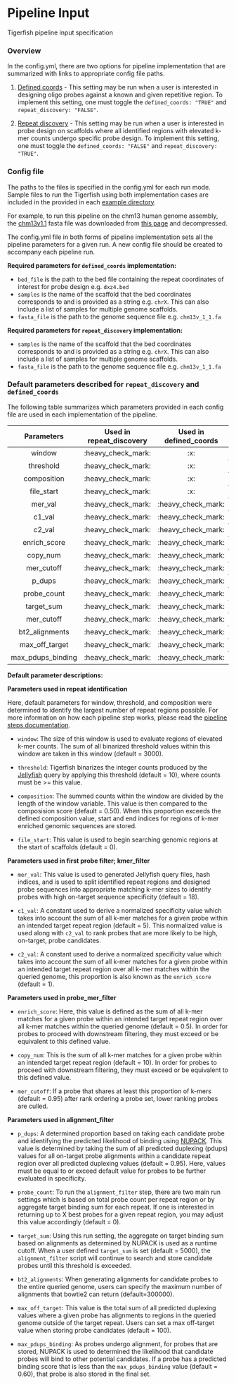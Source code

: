 # Pipeline Input

Tigerfish pipeline input specification

### Overview

In the config.yml, there are two options for pipeline implementation that are summarized with links to appropriate config file paths.

1. [Defined coords](../../example_run/main/defined_coords/config.yml) - This setting may be run when a user is interested in designing oligo probes against a known and given repetitive region. To implement this setting, one must toggle the `defined_coords: "TRUE"` and `repeat_discovery: "FALSE"`.

2. [Repeat discovery](../../example_run/main/repeat_ID/config.yml) - This setting may be run when a user is interested in probe design on scaffolds where all identified regions with elevated k-mer counts undergo specific probe design. To implement this setting, one must toggle the `defined_coords: "FALSE"` and `repeat_discovery: "TRUE"`.

### Config file

The paths to the files is specified in the config.yml for each run mode. Sample files to run the Tigerfish using both implementation cases are included in the provided in each [example directory](../../example_run/main/defined_coords/data/).

For example, to run this pipeline on the chm13 human genome assembly, the [chm13v1.1](https://s3-us-west-2.amazonaws.com/human-pangenomics/T2T/CHM13/assemblies/chm13.draft_v1.1.fasta.gz) fasta file was downloaded from [this page](https://s3-us-west-2.amazonaws.com/human-pangenomics/T2T/CHM13/assemblies/chm13.draft_v1.1.fasta.gz) and decompressed.

The config.yml file in both forms of pipeline implementation sets all the pipeline parameters for a given run. A new config file should be created to accompany each pipeline run.

**Required parameters for `defined_coords` implementation:**

* `bed_file` is the path to the bed file containing the repeat coordinates of interest for probe design e.g. `dxz4.bed`
* `samples` is the name of the scaffold that the bed coordinates corresponds to and is provided as a string e.g. `chrX`. This can also include a list of samples for multiple genome scaffolds.
* `fasta_file` is the path to the genome sequence file e.g. `chm13v_1_1.fa`


**Required parameters for `repeat_discovery` implementation:**

* `samples` is the name of the scaffold that the bed coordinates corresponds to and is provided as a string e.g. `chrX`. This can also include a list of samples for multiple genome scaffolds.
* `fasta_file` is the path to the genome sequence file e.g. `chm13v_1_1.fa`


### Default parameters described for `repeat_discovery` and `defined_coords`

The following table summarizes which parameters provided in each config file are used in each implementation of the pipeline.

<div align="center">
    <table>
        <thead>
            <tr>
                <th align="center">Parameters</th>
                <th align="center">Used in repeat_discovery</th>
                <th align="center">Used in defined_coords</th>
                <th align="center">pipeline step</th>
            </tr>
        </thead>
        <tbody>
            <tr>
                <td align="center">window</td>
                <td align="center">:heavy_check_mark:</td>
                <td align="center">:x:</td>
                <th align="center">repeat_identification</th>
            </tr>
            <tr>
                <td align="center">threshold</td>
                <td align="center">:heavy_check_mark:</td>
                <td align="center">:x:</td>
                <th align="center">repeat_identification</th>
            </tr>
            <tr>
                <td align="center">composition</td>
                <td align="center">:heavy_check_mark:</td>
                <td align="center">:x:</td>
                <th align="center">repeat_identification</th>
            </tr>
            <tr>
                <td align="center">file_start</td>
                <td align="center">:heavy_check_mark:</td>
                <td align="center">:x:</td>
                <th align="center">repeat_identification</th>
            </tr>
            <tr>
                <td align="center">mer_val</td>
                <td align="center">:heavy_check_mark:</td>
                <td align="center">:heavy_check_mark:</td>
                <th align="center">kmer_filter</th>
            </tr>
            <tr>
                <td align="center">c1_val</td>
                <td align="center">:heavy_check_mark:</td>
                <td align="center">:heavy_check_mark:</td>
                <th align="center">kmer_filter</th>
            </tr>
            <tr>
                <td align="center">c2_val</td>
                <td align="center">:heavy_check_mark:</td>
                <td align="center">:heavy_check_mark:</td>
                <th align="center">kmer_filter</th>
            </tr>
            <tr>
                <td align="center">enrich_score</td>
                <td align="center">:heavy_check_mark:</td>
                <td align="center">:heavy_check_mark:</td>
                <th align="center">probe_mer_filter</th>
            </tr>
            <tr>
                <td align="center">copy_num</td>
                <td align="center">:heavy_check_mark:</td>
                <td align="center">:heavy_check_mark:</td>
                <th align="center">probe_mer_filter</th>
            </tr>
            <tr>
                <td align="center">mer_cutoff</td>
                <td align="center">:heavy_check_mark:</td>
                <td align="center">:heavy_check_mark:</td>
                <th align="center">probe_mer_filter</th>
            </tr>
            <tr>
                <td align="center">p_dups</td>
                <td align="center">:heavy_check_mark:</td>
                <td align="center">:heavy_check_mark:</td>
                <th align="center">alignment_filter</th>
            </tr>
            <tr>
                <td align="center">probe_count</td>
                <td align="center">:heavy_check_mark:</td>
                <td align="center">:heavy_check_mark:</td>
                <th align="center">alignment_filter</th>
            </tr>
            <tr>
                <td align="center">target_sum</td>
                <td align="center">:heavy_check_mark:</td>
                <td align="center">:heavy_check_mark:</td>
                <th align="center">alignment_filter</th>
            </tr>
            <tr>
                <td align="center">mer_cutoff</td>
                <td align="center">:heavy_check_mark:</td>
                <td align="center">:heavy_check_mark:</td>
                <th align="center">alignment_filter</th>
            </tr>
            <tr>
                <td align="center">bt2_alignments</td>
                <td align="center">:heavy_check_mark:</td>
                <td align="center">:heavy_check_mark:</td>
                <th align="center">alignment_filter</th>
            </tr>
            <tr>
                <td align="center">max_off_target</td>
                <td align="center">:heavy_check_mark:</td>
                <td align="center">:heavy_check_mark:</td>
                <th align="center">alignment_filter</th>
            </tr>
            <tr>
                <td align="center">max_pdups_binding</td>
                <td align="center">:heavy_check_mark:</td>
                <td align="center">:heavy_check_mark:</td>
                <th align="center">alignment_filter</th>
            </tr>
        </tbody>
    </table>
</div>

**Default parameter descriptions:**

**Parameters used in repeat identification**

Here, default parameters for window, threshold, and composition were determined to identify the largest number of repeat regions possible. For more information on how each pipeline step works, please read the [pipeline steps documentation](pipeline_steps.md).

* `window`: The size of this window is used to evaluate regions of elevated k-mer counts. The sum of all binarized threshold values within this window are taken in this window (default = 3000).

* `threshold`: Tigerfish binarizes the integer counts produced by the [Jellyfish](https://github.com/gmarcais/Jellyfish) query by applying this threshold (default = 10), where counts must be >= this value.

* `composition`: The summed counts within the window are divided by the length of the window variable. This value is then compared to the composision score (default = 0.50). When this proportion exceeds the defined composition value, start and end indices for regions of k-mer enriched genomic sequences are stored.

* `file_start`: This value is used to begin searching genomic regions at the start of scaffolds (default = 0).

**Parameters used in first probe filter; kmer_filter**

* `mer_val`: This value is used to generated Jellyfish query files, hash indices, and is used to split identified repeat regions and designed probe sequences into appropriate matching k-mer sizes to identify probes with high on-target sequence specificity (default = 18).

* `c1_val`: A constant used to derive a normalized specificity value which takes into account the sum of all k-mer matches for a given probe within an intended target repeat region (default = 5). This normalized value is used along with `c2_val` to rank probes that are more likely to be high, on-target, probe candidates.

* `c2_val`: A constant used to derive a normalized specificity value which takes into account the sum of all k-mer matches for a given probe within an intended target repeat region over all k-mer matches within the queried genome, this proportion is also known as the `enrich_score` (default = 1).

**Parameters used in probe_mer_filter**

* `enrich_score`: Here, this value is defined as the sum of all k-mer matches for a given probe within an intended target repeat region over all k-mer matches within the queried genome (default = 0.5). In order for probes to proceed with downstream filtering, they must exceed or be equivalent to this defined value.

* `copy_num`: This is the sum of all k-mer matches for a given probe within an intended target repeat region (default = 10). In order for probes to proceed with downstream filtering, they must exceed or be equivalent to this defined value.

* `mer_cutoff`: If a probe that shares at least this proportion of k-mers (default = 0.95) after rank ordering a probe set, lower ranking probes are culled.

**Parameters used in alignment_filter**

* `p_dups`: A determined proportion based on taking each candidate probe and identifying the predicted likelihood of binding using [NUPACK](http://www.nupack.org). This value is determined by taking the sum of all predicted duplexing (pdups) values for all on-target probe alignments within a candidate repeat region over all predicted duplexing values (default = 0.95). Here, values must be equal to or exceed default value for probes to be further evaluated in specificity.

* `probe_count`: To run the `alignment_filter` step, there are two main run settings which is based on total probe count per repeat region or by aggregate target binding sum for each repeat. If one is interested in returning up to X best probes for a given repeat region, you may adjust this value accordingly (default = 0).

* `target_sum`: Using this run setting, the aggregate on target binding sum based on alignments as determined by NUPACK is used as a runtime cutoff. When a user defined `target_sum` is set (default = 5000), the `alignment_filter` script will continue to search and store candidate probes until this threshold is exceeded.

* `bt2_alignments`: When generating alignments for candidate probes to the entire queried genome, users can specify the maximum number of alignments that bowtie2 can return (default=300000).

* `max_off_target`: This value is the total sum of all predicted duplexing values where a given probe has alignments to regions in the queried genome outside of the target repeat. Users can set a max off-target value when storing probe candidates (default = 100).

* `max_pdups_binding`: As probes undergo alignment, for probes that are stored, NUPACK is used to determined the likelihood that candidate probes will bind to other potential candidates. If a probe has a predicted binding score that is less than the `max_pdups_binding` value (default = 0.60), that probe is also stored in the final set.

